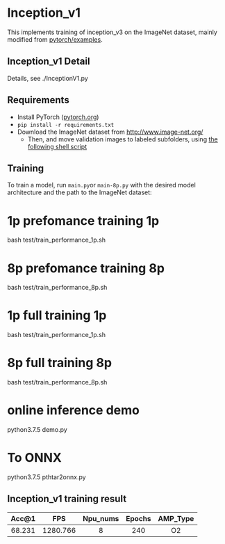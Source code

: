 # Inception_v1 

This implements training of inception_v3 on the ImageNet dataset, mainly modified from [pytorch/examples](https://github.com/pytorch/examples/tree/master/imagenet).

## Inception_v1 Detail

Details, see ./InceptionV1.py


## Requirements

- Install PyTorch ([pytorch.org](http://pytorch.org))
- `pip install -r requirements.txt`
- Download the ImageNet dataset from http://www.image-net.org/
    - Then, and move validation images to labeled subfolders, using [the following shell script](https://raw.githubusercontent.com/soumith/imagenetloader.torch/master/valprep.sh)

## Training

To train a model, run `main.py`or `main-8p.py` with the desired model architecture and the path to the ImageNet dataset:



# 1p prefomance training 1p
bash test/train_performance_1p.sh

# 8p prefomance training 8p
bash test/train_performance_8p.sh

# 1p full training 1p
bash test/train_performance_1p.sh

# 8p full training 8p
bash test/train_performance_8p.sh

# online inference demo 
python3.7.5 demo.py

# To ONNX
python3.7.5 pthtar2onnx.py

## Inception_v1 training result

| Acc@1    | FPS       | Npu_nums | Epochs   | AMP_Type |
| :------: | :------:  | :------: | :------: | :------: |
| 68.231   | 1280.766  | 8        | 240      | O2       |
